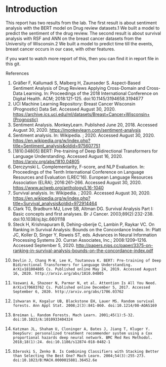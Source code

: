 # Introduction
 This report has two results from the lab. The first result is about sentiment analysis with the BERT model on Drug review datasets.1 We built a model to predict the sentiment of the drug review. The second result is about survival analysis with RSF and ANN on the breast cancer datasets from the University of Wisconsin.2 We built a model to predict time till the events, breast cancer occurs in our case, with other features.

if you want to watch more report of this, then you can find it in report file in this git.

References
1. 	Gräßer F, Kallumadi S, Malberg H, Zaunseder S. Aspect-Based Sentiment Analysis of Drug Reviews Applying Cross-Domain and Cross-Data Learning. In: Proceedings of the 2018 International Conference on Digital Health. ACM; 2018:121-125. doi:10.1145/3194658.3194677
2. 	UCI Machine Learning Repository: Breast Cancer Wisconsin (Prognostic) Data Set. Accessed August 30, 2020. https://archive.ics.uci.edu/ml/datasets/Breast+Cancer+Wisconsin+(Prognostic)
3. 	Sentiment Analysis. MonkeyLearn. Published June 20, 2018. Accessed August 30, 2020. https://monkeylearn.com/sentiment-analysis
4. 	Sentiment analysis. In: Wikipedia. ; 2020. Accessed August 30, 2020. https://en.wikipedia.org/w/index.php?title=Sentiment_analysis&oldid=975607751
5. 	[1810.04805] BERT: Pre-training of Deep Bidirectional Transformers for Language Understanding. Accessed August 16, 2020. https://arxiv.org/abs/1810.04805
6. 	Derczynski L. Complementarity, F-score, and NLP Evaluation. In: Proceedings of the Tenth International Conference on Language Resources and Evaluation (LREC’16). European Language Resources Association (ELRA); 2016:261–266. Accessed August 30, 2020. https://www.aclweb.org/anthology/L16-1040
7. 	Survival analysis. In: Wikipedia. ; 2020. Accessed August 30, 2020. https://en.wikipedia.org/w/index.php?title=Survival_analysis&oldid=972914464
8. 	Clark TG, Bradburn MJ, Love SB, Altman DG. Survival Analysis Part I: Basic concepts and first analyses. Br J Cancer. 2003;89(2):232-238. doi:10.1038/sj.bjc.6601118
9. 	Steck H, Krishnapuram B, Dehing-oberije C, Lambin P, Raykar VC. On Ranking in Survival Analysis: Bounds on the Concordance Index. In: Platt JC, Koller D, Singer Y, Roweis ST, eds. Advances in Neural Information Processing Systems 20. Curran Associates, Inc.; 2008:1209–1216. Accessed September 5, 2020. http://papers.nips.cc/paper/3375-on-ranking-in-survival-analysis-bounds-on-the-concordance-index.pdf
10. 	Devlin J, Chang M-W, Lee K, Toutanova K. BERT: Pre-training of Deep Bidirectional Transformers for Language Understanding. ArXiv181004805 Cs. Published online May 24, 2019. Accessed August 16, 2020. http://arxiv.org/abs/1810.04805
11. 	Vaswani A, Shazeer N, Parmar N, et al. Attention Is All You Need. ArXiv170603762 Cs. Published online December 5, 2017. Accessed September 6, 2020. http://arxiv.org/abs/1706.03762
12. 	Ishwaran H, Kogalur UB, Blackstone EH, Lauer MS. Random survival forests. Ann Appl Stat. 2008;2(3):841-860. doi:10.1214/08-AOAS169
13. 	Breiman L. Random Forests. Mach Learn. 2001;45(1):5-32. doi:10.1023/A:1010933404324
14. 	Katzman JL, Shaham U, Cloninger A, Bates J, Jiang T, Kluger Y. DeepSurv: personalized treatment recommender system using a Cox proportional hazards deep neural network. BMC Med Res Methodol. 2018;18(1):24. doi:10.1186/s12874-018-0482-1
15. 	Džeroski S, Ženko B. Is Combining Classifiers with Stacking Better than Selecting the Best One? Mach Learn. 2004;54(3):255-273. doi:10.1023/B:MACH.0000015881.36452.6e

